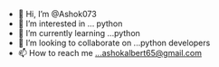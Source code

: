 - 👋 Hi, I’m @Ashok073
- 👀 I’m interested in ... python
- 🌱 I’m currently learning ...python
- 💞️ I’m looking to collaborate on ...python developers
- 📫 How to reach me ...ashokalbert65@gmail.com

<!---
Ashok073/Ashok073 is a ✨ special ✨ repository because its `README.md` (this file) appears on your GitHub profile.
You can click the Preview link to take a look at your changes.
--->
